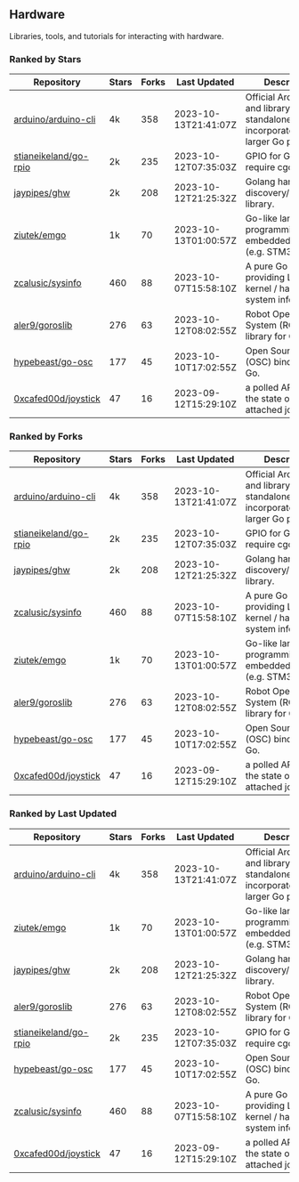 ## Hardware

Libraries, tools, and tutorials for interacting with hardware.

### Ranked by Stars

| Repository | Stars | Forks | Last Updated | Description | 
|------------|-------|-------|--------------|-------------|
| [arduino/arduino-cli](https://github.com/arduino/arduino-cli) | 4k | 358 | 2023-10-13T21:41:07Z |  Official Arduino CLI and library. Can run standalone, or be incorporated into larger Go projects. |
| [stianeikeland/go-rpio](https://github.com/stianeikeland/go-rpio) | 2k | 235 | 2023-10-12T07:35:03Z |  GPIO for Go, doesn't require cgo. |
| [jaypipes/ghw](https://github.com/jaypipes/ghw) | 2k | 208 | 2023-10-12T21:25:32Z |  Golang hardware discovery/inspection library. |
| [ziutek/emgo](https://github.com/ziutek/emgo) | 1k | 70 | 2023-10-13T01:00:57Z |  Go-like language for programming embedded systems (e.g. STM32 MCU). |
| [zcalusic/sysinfo](https://github.com/zcalusic/sysinfo) | 460 | 88 | 2023-10-07T15:58:10Z |  A pure Go library providing Linux OS / kernel / hardware system information. |
| [aler9/goroslib](https://github.com/aler9/goroslib) | 276 | 63 | 2023-10-12T08:02:55Z |  Robot Operating System (ROS) library for Go. |
| [hypebeast/go-osc](https://github.com/hypebeast/go-osc) | 177 | 45 | 2023-10-10T17:02:55Z |  Open Sound Control (OSC) bindings for Go. |
| [0xcafed00d/joystick](https://github.com/0xcafed00d/joystick) | 47 | 16 | 2023-09-12T15:29:10Z |  a polled API to read the state of an attached joystick. |

### Ranked by Forks

| Repository | Stars | Forks | Last Updated | Description | 
|------------|-------|-------|--------------|-------------|
| [arduino/arduino-cli](https://github.com/arduino/arduino-cli) | 4k | 358 | 2023-10-13T21:41:07Z |  Official Arduino CLI and library. Can run standalone, or be incorporated into larger Go projects. |
| [stianeikeland/go-rpio](https://github.com/stianeikeland/go-rpio) | 2k | 235 | 2023-10-12T07:35:03Z |  GPIO for Go, doesn't require cgo. |
| [jaypipes/ghw](https://github.com/jaypipes/ghw) | 2k | 208 | 2023-10-12T21:25:32Z |  Golang hardware discovery/inspection library. |
| [zcalusic/sysinfo](https://github.com/zcalusic/sysinfo) | 460 | 88 | 2023-10-07T15:58:10Z |  A pure Go library providing Linux OS / kernel / hardware system information. |
| [ziutek/emgo](https://github.com/ziutek/emgo) | 1k | 70 | 2023-10-13T01:00:57Z |  Go-like language for programming embedded systems (e.g. STM32 MCU). |
| [aler9/goroslib](https://github.com/aler9/goroslib) | 276 | 63 | 2023-10-12T08:02:55Z |  Robot Operating System (ROS) library for Go. |
| [hypebeast/go-osc](https://github.com/hypebeast/go-osc) | 177 | 45 | 2023-10-10T17:02:55Z |  Open Sound Control (OSC) bindings for Go. |
| [0xcafed00d/joystick](https://github.com/0xcafed00d/joystick) | 47 | 16 | 2023-09-12T15:29:10Z |  a polled API to read the state of an attached joystick. |

### Ranked by Last Updated

| Repository | Stars | Forks | Last Updated | Description | 
|------------|-------|-------|--------------|-------------|
| [arduino/arduino-cli](https://github.com/arduino/arduino-cli) | 4k | 358 | 2023-10-13T21:41:07Z |  Official Arduino CLI and library. Can run standalone, or be incorporated into larger Go projects. |
| [ziutek/emgo](https://github.com/ziutek/emgo) | 1k | 70 | 2023-10-13T01:00:57Z |  Go-like language for programming embedded systems (e.g. STM32 MCU). |
| [jaypipes/ghw](https://github.com/jaypipes/ghw) | 2k | 208 | 2023-10-12T21:25:32Z |  Golang hardware discovery/inspection library. |
| [aler9/goroslib](https://github.com/aler9/goroslib) | 276 | 63 | 2023-10-12T08:02:55Z |  Robot Operating System (ROS) library for Go. |
| [stianeikeland/go-rpio](https://github.com/stianeikeland/go-rpio) | 2k | 235 | 2023-10-12T07:35:03Z |  GPIO for Go, doesn't require cgo. |
| [hypebeast/go-osc](https://github.com/hypebeast/go-osc) | 177 | 45 | 2023-10-10T17:02:55Z |  Open Sound Control (OSC) bindings for Go. |
| [zcalusic/sysinfo](https://github.com/zcalusic/sysinfo) | 460 | 88 | 2023-10-07T15:58:10Z |  A pure Go library providing Linux OS / kernel / hardware system information. |
| [0xcafed00d/joystick](https://github.com/0xcafed00d/joystick) | 47 | 16 | 2023-09-12T15:29:10Z |  a polled API to read the state of an attached joystick. |

